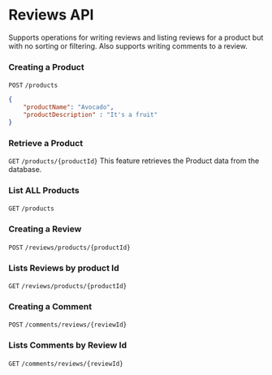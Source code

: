 # Reviews API 
Supports operations for writing reviews and listing reviews for a product but with no sorting or filtering. Also supports writing comments to a review. 

### Creating a Product
`POST` `/products`
```json
{
	"productName": "Avocado",
	"productDescription" : "It's a fruit"
}
```

### Retrieve a Product 
`GET` `/products/{productId}`
This feature retrieves the Product data from the database. 

### List ALL Products
`GET` `/products`

### Creating a Review
`POST` `/reviews/products/{productId}`

### Lists Reviews by product Id
`GET` `/reviews/products/{productId}`

### Creating a Comment
`POST` `/comments/reviews/{reviewId}`

### Lists Comments by Review Id
`GET` `/comments/reviews/{reviewId}`
